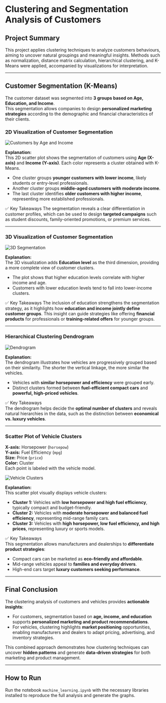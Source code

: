 # Clustering and Segmentation Analysis of Customers

## Project Summary

This project applies clustering techniques to analyze customers behaviours, aiming to uncover natural groupings and meaningful insights. Methods such as normalization, distance matrix calculation, hierarchical clustering, and K-Means were applied, accompanied by visualizations for interpretation.  

---

## Customer Segmentation (K-Means)

The customer dataset was segmented into **3 groups based on Age, Education, and Income**.  
This segmentation allows companies to design **personalized marketing strategies** according to the demographic and financial characteristics of their clients.

### 2D Visualization of Customer Segmentation

![Customers by Age and Income](https://raw.githubusercontent.com/LuisBuruato/M-L-Principles-/main/images/clientes_edad_ingreso.png)

**Explanation:**  
This 2D scatter plot shows the segmentation of customers using **Age (X-axis)** and **Income (Y-axis)**. Each color represents a cluster obtained with K-Means.  

- One cluster groups **younger customers with lower income**, likely students or entry-level professionals.  
- Another cluster groups **middle-aged customers with moderate income**.  
- The last cluster identifies **older customers with higher income**, representing more established professionals.  

✅ Key Takeaways 
The segmentation reveals a clear differentiation in customer profiles, which can be used to design **targeted campaigns** such as student discounts, family-oriented promotions, or premium services.

---

### 3D Visualization of Customer Segmentation

![3D Segmentation](https://raw.githubusercontent.com/LuisBuruato/M-L-Principles-/main/images/3D_customer_segmentation.png)

**Explanation:**  
The 3D visualization adds **Education level** as the third dimension, providing a more complete view of customer clusters.  

- The plot shows that higher education levels correlate with higher income and age.  
- Customers with lower education levels tend to fall into lower-income clusters.  

✅ Key Takeaways 
The inclusion of education strengthens the segmentation strategy, as it highlights how **education and income jointly define customer groups**. This insight can guide strategies like offering **financial products** for professionals or **training-related offers** for younger groups.

---



### Hierarchical Clustering Dendrogram

![Dendrogram](https://raw.githubusercontent.com/LuisBuruato/M-L-Principles-/main/images/dendrogram.png)

**Explanation:**  
The dendrogram illustrates how vehicles are progressively grouped based on their similarity. The shorter the vertical linkage, the more similar the vehicles.  

- Vehicles with **similar horsepower and efficiency** were grouped early.  
- Distinct clusters formed between **fuel-efficient compact cars** and **powerful, high-priced vehicles**.  

✅ Key Takeaways  
The dendrogram helps decide the **optimal number of clusters** and reveals natural hierarchies in the data, such as the distinction between **economical vs. luxury vehicles**.

---

### Scatter Plot of Vehicle Clusters

**X-axis:** Horsepower (`horsepow`)  
**Y-axis:** Fuel Efficiency (`mpg`)  
**Size:** Price (`price`)  
**Color:** Cluster  
Each point is labeled with the vehicle model.  

![Vehicle Clusters](https://raw.githubusercontent.com/LuisBuruato/M-L-Principles-/main/images/clusters_scatter.png)

**Explanation:**  
This scatter plot visually displays vehicle clusters:  

- **Cluster 1:** Vehicles with **low horsepower and high fuel efficiency**, typically compact and budget-friendly.  
- **Cluster 2:** Vehicles with **moderate horsepower and balanced fuel efficiency**, representing mid-range family cars.  
- **Cluster 3:** Vehicles with **high horsepower, low fuel efficiency, and high prices**, representing luxury or sports models.  

✅ Key Takeaways  
This segmentation allows manufacturers and dealerships to **differentiate product strategies**:  
- Compact cars can be marketed as **eco-friendly and affordable**.  
- Mid-range vehicles appeal to **families and everyday drivers**.  
- High-end cars target **luxury customers seeking performance**.

---

## Final Conclusion

The clustering analysis of customers and vehicles provides **actionable insights**:  

- For customers, segmentation based on **age, income, and education** supports **personalized marketing and product recommendations**.  
- For vehicles, clustering highlights **market positioning** opportunities, enabling manufacturers and dealers to adapt pricing, advertising, and inventory strategies.  

This combined approach demonstrates how clustering techniques can uncover **hidden patterns** and generate **data-driven strategies** for both marketing and product management.  

---

## How to Run

Run the notebook `machine_learning.ipynb` with the necessary libraries installed to reproduce the full analysis and generate the graphs.


